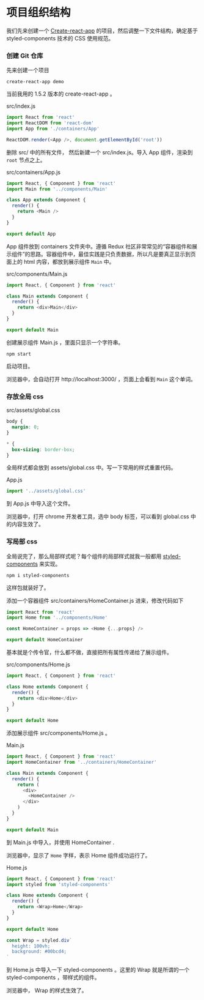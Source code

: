 # 项目组织结构

我们先来创建一个 [Create-react-app](https://github.com/facebookincubator/create-react-app) 的项目，然后调整一下文件结构，确定基于 styled-components 技术的 CSS 使用规范。

### 创建 Git 仓库

先来创建一个项目

```
create-react-app demo
```

当前我用的 1.5.2 版本的 create-react-app 。

src/index.js

```js
import React from 'react'
import ReactDOM from 'react-dom'
import App from './containers/App'

ReactDOM.render(<App />, document.getElementById('root'))
```

删除 src/ 中的所有文件， 然后新建一个 src/index.js。导入 App 组件，渲染到 `root` 节点之上。

src/containers/App.js

```js
import React, { Component } from 'react'
import Main from '../components/Main'

class App extends Component {
  render() {
    return <Main />
  }
}

export default App
```

App 组件放到 containers 文件夹中。遵循 Redux 社区非常常见的“容器组件和展示组件”的思路。容器组件中，最佳实践是只负责数据，所以凡是要真正显示到页面上的 html 内容，都放到展示组件 `Main` 中。

src/components/Main.js

```js
import React, { Component } from 'react'

class Main extends Component {
  render() {
    return <div>Main</div>
  }
}

export default Main
```

创建展示组件 Main.js ，里面只显示一个字符串。

```
npm start
```

启动项目。

浏览器中，会自动打开 http://localhost:3000/ ，页面上会看到 `Main` 这个单词。

### 存放全局 css

src/assets/global.css

```css
body {
  margin: 0;
}

* {
  box-sizing: border-box;
}
```

全局样式都会放到 assets/global.css 中。写一下常用的样式重置代码。

App.js

```js
import '../assets/global.css'
```

到 App.js 中导入这个文件。

浏览器中，打开 chrome 开发者工具，选中 body 标签，可以看到 global.css 中的内容生效了。

### 写局部 css

全局说完了，那么局部样式呢？每个组件的局部样式就我一般都用 [styled-components](https://www.styled-components.com/) 来实现。

```
npm i styled-components
```

这样包就装好了。

添加一个容器组件 src/containers/HomeContainer.js 进来，修改代码如下

```js
import React from 'react'
import Home from '../components/Home'

const HomeContainer = props => <Home {...props} />

export default HomeContainer
```

基本就是个传令官，什么都不做，直接把所有属性传递给了展示组件。

src/components/Home.js

```js
import React, { Component } from 'react'

class Home extends Component {
  render() {
    return <div>Home</div>
  }
}

export default Home
```

添加展示组件 src/components/Home.js 。

Main.js

```js
import React, { Component } from 'react'
import HomeContainer from '../containers/HomeContainer'

class Main extends Component {
  render() {
    return (
      <div>
        <HomeContainer />
      </div>
    )
  }
}

export default Main
```

到 Main.js 中导入，并使用 HomeContainer .

浏览器中，显示了 `Home` 字样，表示 Home 组件成功运行了。

Home.js

```js
import React, { Component } from 'react'
import styled from 'styled-components'

class Home extends Component {
  render() {
    return <Wrap>Home</Wrap>
  }
}

export default Home

const Wrap = styled.div`
  height: 100vh;
  background: #00bcd4;
`
```

到 Home.js 中导入一下 styled-components 。这里的 Wrap 就是所谓的一个 styled-components ，带样式的组件。

浏览器中， Wrap 的样式生效了。
